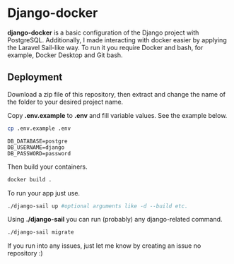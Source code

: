 
# Django-docker

**django-docker** is a basic configuration of the Django project with PostgreSQL. Additionally, I made interacting with docker easier by applying the Laravel Sail-like way. To run it you require Docker and bash, for example, Docker Desktop and Git bash.


## Deployment

Download a zip file of this repository, then extract and change the name of the folder to your desired project name.

Copy **.env.example** to **.env** and fill variable values. See the example below.
```bash
cp .env.example .env
```
```
DB_DATABASE=postgre
DB_USERNAME=django
DB_PASSWORD=password
```

Then build your containers.

```bash
docker build .
```
To run your app just use.
```bash
./django-sail up #optional arguments like -d --build etc.
```
Using **./django-sail** you can run (probably) any django-related command.
```bash
./django-sail migrate
```
If you run into any issues, just let me know by creating an issue no repository :)

